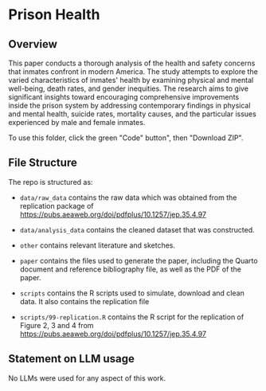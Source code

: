 # Prison Health

## Overview
This paper conducts a thorough analysis of the health and safety concerns that inmates confront in modern America. The study attempts to explore the varied characteristics of inmates' health by examining physical and mental well-being, death rates, and gender inequities. The research aims to give significant insights toward encouraging comprehensive improvements inside the prison system by addressing contemporary findings in physical and mental health, suicide rates, mortality causes, and the particular issues experienced by male and female inmates.


To use this folder, click the green "Code" button", then "Download ZIP". 

## File Structure
The repo is structured as:

- ```data/raw_data``` contains the raw data which was obtained from the replication package of https://pubs.aeaweb.org/doi/pdfplus/10.1257/jep.35.4.97

- ```data/analysis_data``` contains the cleaned dataset that was constructed.

- ```other``` contains relevant literature and sketches.

- ```paper``` contains the files used to generate the paper, including the Quarto document and reference bibliography file, as well as the PDF of the paper.

- ```scripts``` contains the R scripts used to simulate, download and clean data. It also contains the replication file

- ```scripts/99-replication.R``` contains the R script for the replication of Figure 2, 3 and 4 from https://pubs.aeaweb.org/doi/pdfplus/10.1257/jep.35.4.97

## Statement on LLM usage
No LLMs were used for any aspect of this work.
